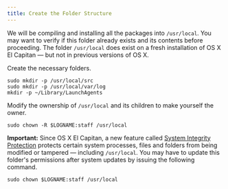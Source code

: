 ```yaml
---
title: Create the Folder Structure
---
```


We will be compiling and installing all the packages into `/usr/local`. You may want to verify if this folder already exists and its contents before proceeding. The folder `/usr/local` does exist on a fresh installation of OS X El Capitan — but not in previous versions of OS X.

Create the necessary folders.

	sudo mkdir -p /usr/local/src
	sudo mkdir -p /usr/local/var/log
	mkdir -p ~/Library/LaunchAgents

Modify the ownership of `/usr/local` and its children to make yourself the owner.

	sudo chown -R $LOGNAME:staff /usr/local

**Important:** Since OS X El Capitan, a new feature called [System Integrity Protection](https://en.wikipedia.org/wiki/System_Integrity_Protection) protects certain system processes, files and folders from being modified or tampered — including `/usr/local`. You may have to update this folder's permissions after system updates by issuing the following command.

	sudo chown $LOGNAME:staff /usr/local
